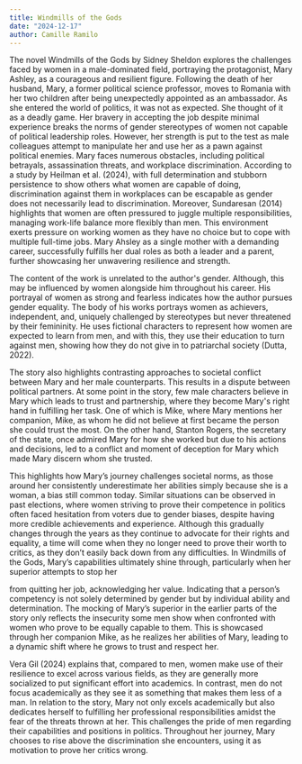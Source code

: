 ```yaml
---
title: Windmills of the Gods
date: "2024-12-17"
author: Camille Ramilo
---
```


The novel Windmills of the Gods by Sidney Sheldon explores the challenges faced by women in a male-dominated field, portraying the protagonist, Mary Ashley, as a courageous and resilient figure. Following the death of her husband, Mary, a former political science professor, moves to Romania with her two children after being unexpectedly appointed as an ambassador. As she entered the world of politics, it was not as expected. She thought of it as a deadly game. Her bravery in accepting the job despite minimal experience breaks the norms of gender stereotypes of women not capable of political leadership roles. However, her strength is put to the test as male colleagues attempt to manipulate her and use her as a pawn against political enemies. Mary faces numerous obstacles, including political betrayals, assassination threats, and workplace discrimination. According to a study by Heilman et al. (2024), with full determination and stubborn persistence to show others what women are capable of doing, discrimination against them in workplaces can be escapable as gender does not necessarily lead to discrimination. Moreover, Sundaresan (2014) highlights that women are often pressured to juggle multiple responsibilities, managing work-life balance more flexibly than men. This environment exerts pressure on working women as they have no choice but to cope with multiple full-time jobs. Mary Ahsley as a single mother with a demanding career, successfully fulfills her dual roles as both a leader and a parent, further showcasing her unwavering resilience and strength.

The content of the work is unrelated to the author's gender. Although, this may be influenced by women alongside him throughout his career. His portrayal of women as strong and fearless indicates how the author pursues gender equality. The body of his works portrays women as achievers, independent, and, uniquely challenged by stereotypes but never threatened by their femininity. He uses fictional characters to represent how women are expected to learn from men, and with this, they use their education to turn against men, showing how they do not give in to patriarchal society (Dutta, 2022). 

The story also highlights contrasting approaches to societal conflict between Mary and her male counterparts. This results in a dispute between political partners. At some point in the story, few male characters believe in Mary which leads to trust and partnership, where they become Mary's right hand in fulfilling her task. One of which is Mike, where Mary mentions her companion, Mike, as whom he did not believe at first became the person she could trust the most. On the other hand, Stanton Rogers, the secretary of the state, once admired Mary for how she worked but due to his actions and decisions, led to a conflict and moment of deception for Mary which made Mary discern whom she trusted. 

This highlights how Mary’s journey challenges societal norms, as those around her consistently underestimate her abilities simply because she is a woman, a bias still common today. Similar situations can be observed in past elections, where women striving to prove their competence in politics often faced hesitation from voters due to gender biases, despite having more credible achievements and experience. Although this gradually changes through the years as they continue to advocate for their rights and equality, a time will come when they no longer need to prove their worth to critics, as they don’t easily back down from any difficulties. In Windmills of the Gods, Mary’s capabilities ultimately shine through, particularly when her superior attempts to stop her 


from quitting her job, acknowledging her value. Indicating that a person’s competency is 
not solely determined by gender but by individual ability and determination. The mocking of Mary’s superior in the earlier parts of the story only reflects the insecurity some men show when confronted with women who prove to be equally capable to them. This is showcased through her companion Mike, as he realizes her abilities of Mary, leading to a dynamic shift where he grows to trust and respect her.

Vera Gil (2024) explains that, compared to men, women make use of their resilience to excel across various fields, as they are generally more socialized to put significant effort into academics. In contrast, men do not focus academically as they see it as something that makes them less of a man. In relation to the story, Mary not only excels academically but also dedicates herself to fulfilling her professional responsibilities amidst the fear of the threats thrown at her. This challenges the  pride of men regarding their capabilities and positions in politics. Throughout her journey, Mary chooses to rise above the discrimination she encounters, using it as motivation to prove her critics wrong.
